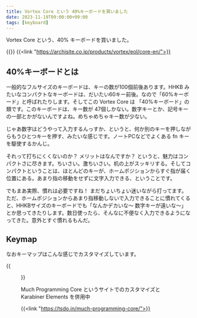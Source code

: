 ```yaml
---
title: Vortex Core という 40%キーボードを買いました
date: 2023-11-19T09:00:00+09:00
tags: [keyboard]
---
```


Vortex Core という、40% キーボードを買いました。

{{<instagram CzxgCwOSKMs>}}
{{<link "https://archisite.co.jp/products/vortex/eol/core-en/">}}

## 40%キーボードとは

一般的なフルサイズのキーボードは、キーの数が100個前後あります。HHKB みたいなコンパクトなキーボードは、だいたい60キー前後。なので「60%キーボード」と呼ばれたりします。そしてこの Vortex Core は 「40%キーボード」の類です。このキーボードは、キー数が 47個しかない。数字キーとか、記号キーの一部とかがないんですよね。めちゃめちゃキー数が少ない。

じゃあ数字はどうやって入力するんっすか、というと、何か別のキーを押しながらもうひとつキーを押す、みたいな感じです。ノートPCなどでよくある fn キーを駆使するかんじ。

それって打ちにくくないのか？ メリットはなんですか？ というと、魅力はコンパクトさに尽きます。ちいさい。激ちいさい。机の上がスッキリする。そしてコンパクトということは、ほとんどのキーが、ホームポジションからすぐ指が届く位置にある。あまり指の移動をせずに文字入力できる、ということです。

でもまあ実際、慣れは必要ですね！ まだちょいちょい迷いながら打ってます。ただ、ホームポジションからあまり指移動しないで入力できることに慣れてくると、HHKBサイズのキーボードでも「なんかデカいな〜 数字キーが遠いな〜」とか思ってきたりします。数日使ったら、そんなに不便なく入力できるようになってきた。意外とすぐ慣れるもんだ。

## Keymap

なおキーマップはこんな感じでカスタマイズしています。

{{<figure src="/images/2023/11/vortex-core-keymap.png">}}

Much Programming Core というサイトでのカスタマイズと Karabiner Elements を併用中

{{<link "https://tsdo.in/much-programming-core/">}}
